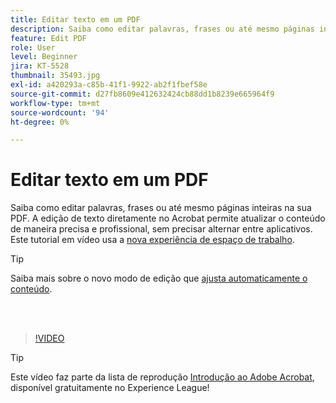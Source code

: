 ```yaml
---
title: Editar texto em um PDF
description: Saiba como editar palavras, frases ou até mesmo páginas inteiras na sua PDF
feature: Edit PDF
role: User
level: Beginner
jira: KT-5528
thumbnail: 35493.jpg
exl-id: a420293a-c85b-41f1-9922-ab2f1fbef58e
source-git-commit: d27fb8609e412632424cb88dd1b8239e665964f9
workflow-type: tm+mt
source-wordcount: '94'
ht-degree: 0%

---
```


# Editar texto em um PDF

Saiba como editar palavras, frases ou até mesmo páginas inteiras na sua PDF. A edição de texto diretamente no Acrobat permite atualizar o conteúdo de maneira precisa e profissional, sem precisar alternar entre aplicativos. Este tutorial em vídeo usa a [nova experiência de espaço de trabalho](new-workspace.md).

>[!TIP]
>
>Saiba mais sobre o novo modo de edição que [ajusta automaticamente o conteúdo](auto-adjust-layout.md).

<br> 

>[!VIDEO](https://video.tv.adobe.com/v/35493?enablevpops&quality=12&learn=on&hidetitle=true)

>[!TIP]
>
>Este vídeo faz parte da lista de reprodução [Introdução ao Adobe Acrobat](https://experienceleague.adobe.com/en/playlists/acrobat-get-started-business-users), disponível gratuitamente no Experience League!
